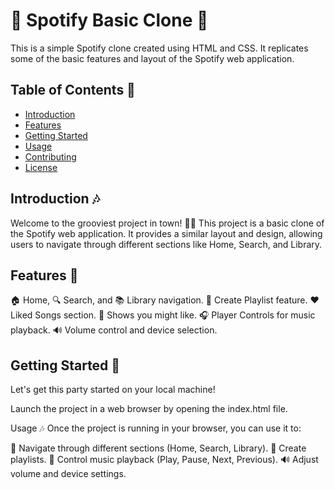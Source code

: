 # 🎵 Spotify Basic Clone 🎵

This is a simple Spotify clone created using HTML and CSS. It replicates some of the basic features and layout of the Spotify web application.

## Table of Contents 📜

- [Introduction](#introduction)
- [Features](#features)
- [Getting Started](#getting-started)
- [Usage](#usage)
- [Contributing](#contributing)
- [License](#license)

## Introduction 🎶

Welcome to the grooviest project in town! 🕺💃 This project is a basic clone of the Spotify web application. It provides a similar layout and design, allowing users to navigate through different sections like Home, Search, and Library.

## Features 🎉

🏠 Home, 🔍 Search, and 📚 Library navigation.
🎵 Create Playlist feature.
❤️ Liked Songs section.
🎤 Shows you might like.
🎧 Player Controls for music playback.
🔊 Volume control and device selection.

## Getting Started 🚀

Let's get this party started on your local machine!

Launch the project in a web browser by opening the index.html file.

Usage 🎶
Once the project is running in your browser, you can use it to:

🚀 Navigate through different sections (Home, Search, Library).
📁 Create playlists.
🎵 Control music playback (Play, Pause, Next, Previous).
🔊 Adjust volume and device settings.
